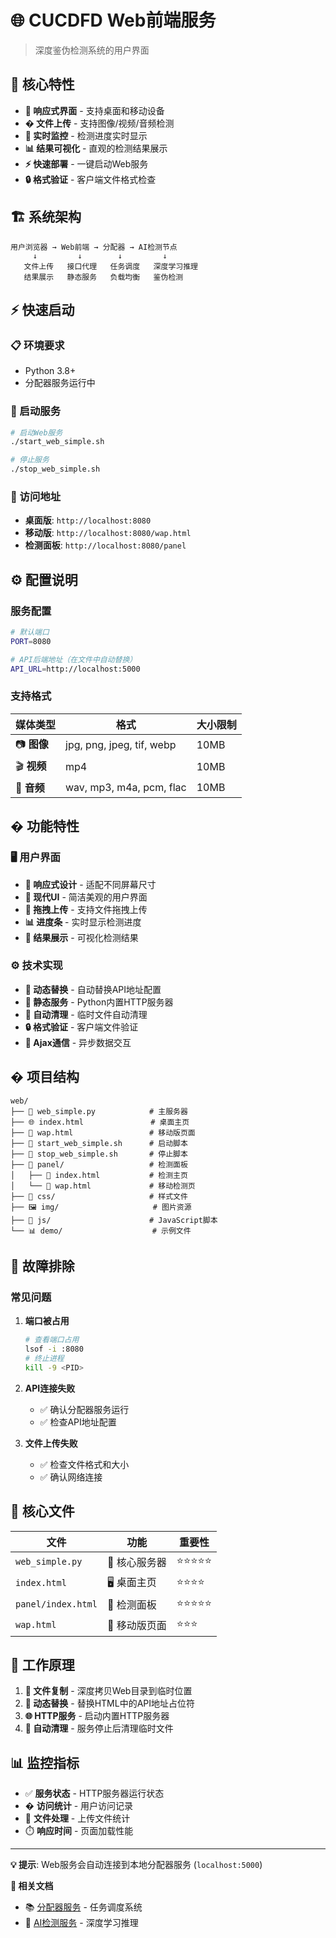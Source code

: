 # 🌐 CUCDFD Web前端服务

> 深度鉴伪检测系统的用户界面

## 🚀 核心特性

- **📱 响应式界面** - 支持桌面和移动设备
- **� 文件上传** - 支持图像/视频/音频检测
- **🔄 实时监控** - 检测进度实时显示
- **📊 结果可视化** - 直观的检测结果展示
- **⚡ 快速部署** - 一键启动Web服务
- **🔒 格式验证** - 客户端文件格式检查

## 🏗️ 系统架构

```
用户浏览器 → Web前端 → 分配器 → AI检测节点
     ↓         ↓        ↓         ↓
   文件上传   接口代理   任务调度   深度学习推理
   结果展示   静态服务   负载均衡   鉴伪检测
```

## ⚡ 快速启动

### 📋 环境要求
- Python 3.8+
- 分配器服务运行中

### 🚀 启动服务
```bash
# 启动Web服务
./start_web_simple.sh

# 停止服务
./stop_web_simple.sh
```

### 🔗 访问地址
- **桌面版**: `http://localhost:8080`
- **移动版**: `http://localhost:8080/wap.html`
- **检测面板**: `http://localhost:8080/panel`

## ⚙️ 配置说明

### 服务配置
```bash
# 默认端口
PORT=8080

# API后端地址（在文件中自动替换）
API_URL=http://localhost:5000
```

### 支持格式
| 媒体类型 | 格式 | 大小限制 |
|---------|------|----------|
| 📷 **图像** | jpg, png, jpeg, tif, webp | 10MB |
| 🎬 **视频** | mp4 | 10MB |
| 🎵 **音频** | wav, mp3, m4a, pcm, flac | 10MB |


## � 功能特性

### 🖥️ 用户界面
- **📱 响应式设计** - 适配不同屏幕尺寸
- **🎨 现代UI** - 简洁美观的用户界面
- **🔄 拖拽上传** - 支持文件拖拽上传
- **📊 进度条** - 实时显示检测进度
- **🎯 结果展示** - 可视化检测结果

### ⚙️ 技术实现
- **🔧 动态替换** - 自动替换API地址配置
- **📂 静态服务** - Python内置HTTP服务器
- **🧹 自动清理** - 临时文件自动清理
- **🔒 格式验证** - 客户端文件验证
- **📡 Ajax通信** - 异步数据交互


## � 项目结构

```
web/
├── 📄 web_simple.py            # 主服务器
├── 🌐 index.html               # 桌面主页
├── 📱 wap.html                 # 移动版页面
├── 🚀 start_web_simple.sh      # 启动脚本
├── 🛑 stop_web_simple.sh       # 停止脚本
├── 📂 panel/                   # 检测面板
│   ├── 🎯 index.html           # 检测主页
│   └── 📱 wap.html             # 移动检测页
├── 🎨 css/                     # 样式文件
├── 🖼️ img/                     # 图片资源
├── 📜 js/                      # JavaScript脚本
└── 📊 demo/                    # 示例文件
```

## 🐛 故障排除

### 常见问题

1. **端口被占用** 
   ```bash
   # 查看端口占用
   lsof -i :8080
   # 终止进程
   kill -9 <PID>
   ```

2. **API连接失败**
   - ✅ 确认分配器服务运行
   - ✅ 检查API地址配置

3. **文件上传失败**
   - ✅ 检查文件格式和大小
   - ✅ 确认网络连接

## 🔧 核心文件

| 文件 | 功能 | 重要性 |
|------|------|---------|
| `web_simple.py` | 🚀 核心服务器 | ⭐⭐⭐⭐⭐ |
| `index.html` | 🖥️ 桌面主页 | ⭐⭐⭐⭐ |
| `panel/index.html` | 🎯 检测面板 | ⭐⭐⭐⭐⭐ |
| `wap.html` | 📱 移动版页面 | ⭐⭐⭐ |

## 🚀 工作原理

1. **📂 文件复制** - 深度拷贝Web目录到临时位置
2. **🔄 动态替换** - 替换HTML中的API地址占位符
3. **🌐 HTTP服务** - 启动内置HTTP服务器
4. **🧹 自动清理** - 服务停止后清理临时文件

## 📊 监控指标

- ✅ **服务状态** - HTTP服务器运行状态
- � **访问统计** - 用户访问记录
- 📁 **文件处理** - 上传文件统计
- ⏱️ **响应时间** - 页面加载性能

---

**💡 提示**: Web服务会自动连接到本地分配器服务 (`localhost:5000`)

**🔗 相关文档**
- 📚 [分配器服务](../distributer/README.md) - 任务调度系统
- 🤖 [AI检测服务](../cucdfd_service/README.md) - 深度学习推理
